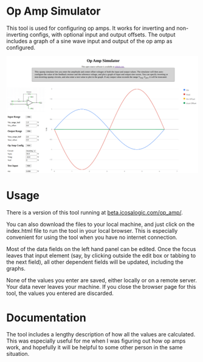 # Op Amp Simulator

This tool is used for configuring op amps.
It works for inverting and non-inverting configs, with optional input and output offsets.
The output includes a graph of a sine wave input and output of the op amp as configured.

![Example](op_amp.png)

# Usage

There is a version of this tool running at [beta.icosalogic.com/op_amp/](http://beta.icosalogic.com/op_amp/).

You can also download the files to your local machine, and just click on the index.html file to
run the tool in your local browser.
This is especially convenient for using the tool when you have no internet connection.

Most of the data fields on the left hand panel can be edited.
Once the focus leaves that input element (say, by clicking outside the edit box or
tabbing to the next field), all other dependent fields will be updated, including the graphs.

None of the values you enter are saved, either locally or on a remote server.
Your data never leaves your machine.
If you close the browser page for this tool, the values you entered are discarded.

# Documentation

The tool includes a lengthy description of how all the values are calculated.
This was especially useful for me when I was figuring out how op amps work, and hopefully
it will be helpful to some other person in the same situation.
